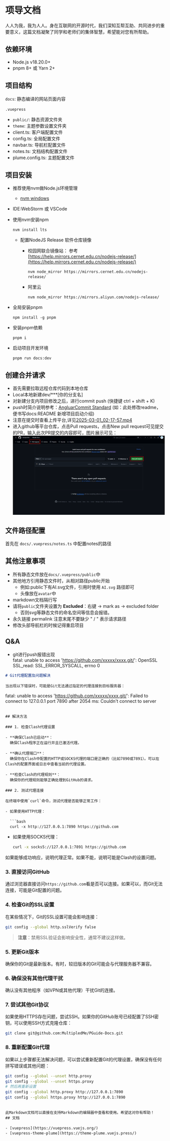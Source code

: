 # 项导文档

人人为我，我为人人。身在互联网的开源时代，我们深知互帮互助、共同进步的重要意义，这篇文档凝聚了同学和老师们的集体智慧，希望能对您有所帮助。

## 依赖环境
- Node.js v18.20.0+ 
- pnpm 8+ 或 Yarn 2+

## 项目结构

`docs`: 静态编译的网站页面内容

`.vuepress`
 - `public/`: 静态资源文件夹
 - `theme`: 主题参数设置文件夹
 - client.ts: 客户端配置文件
 - config.ts: 全局配置文件
 - navbar.ts: 导航栏配置文件
 - notes.ts: 文档结构配置文件
 - plume.config.ts: 主题配置文件

## 项目安装
- 推荐使用nvm做Node.js环境管理
  - [nvm windows](https://github.com/coreybutler/nvm-windows)
- IDE:WebStorm 或 VSCode



- 使用nvm安装npm
    ```shell
    nvm install lts
    ```
  - 配置NodeJS Release 软件仓库镜像
    - 校园网联合镜像站：
    参考 [https://help.mirrors.cernet.edu.cn/nodejs-release/](https://help.mirrors.cernet.edu.cn/nodejs-release/)

      ```shell
      nvm node_mirror https://mirrors.cernet.edu.cn/nodejs-release/
      ```
    - 阿里云
      ```shell
      nvm node_mirror https://mirrors.aliyun.com/nodejs-release/
      ```
- 全局安装pnpm
    ```shell
    npm install -g pnpm
    ```
- 安装pnpm依赖
    ```shell
    pnpm i
    ```
- 启动项目开发环境
    ```shell
    pnpm run docs:dev
    ```

## 创建合并请求
- 首先需要拉取远程仓库代码到本地仓库
- Local本地新建dev/***[你的分支名]
- 对新建分支内项目修改之后，进行commit push
  (快捷键 ctrl + shift + K)
- push时简介说明参考：[AngluarCommit Standard](https://zj-git-guide.readthedocs.io/zh-cn/latest/message/Angular%E6%8F%90%E4%BA%A4%E4%BF%A1%E6%81%AF%E8%A7%84%E8%8C%83/)
  (如：此处修改readme，便书写docs:README 新增项目启动介绍)
- 注意在提交时查看上传平台,详见[2025-03-01_02-17-57.mp4](docs%2F.vuepress%2Fpublic%2Fsrc%2F2025-03-01_02-17-57.mp4)
- 进入github等平台仓库，点击Pull requests，点击New pull request可见提交的PR，输入此次PR提交的内容即可，图片展示可见：![pull_requests.png](docs%2F.vuepress%2Fpublic%2Fsrc%2Fpull_requests.png)

<CardGrid>

</CardGrid>

## 文件路径配置

首先在 `docs/.vuepress/notes.ts` 中配置notes的路径

## 其他注意事项
- 所有静态文件放在`docs/.vuepress/public`中
- 其他地方引用静态文件时，从相对路径public开始
  - 例如:public下有AI.svg文件，引用时使用 `AI.svg` 路径即可
  - 头像放在`avatar`中
- markdown文档隔行写
- 请将`public`文件夹设置为 **Excluded**：右键 -> mark as -> excluded folder
  - 否则svg等静态文件的命名空间等信息会报错。
- 永久链接 permalink 注意末尾不要缺少 " / " 表示请求路径
- 修改头部导航栏的时候记得重启项目

## Q&A
- git进行push报错出现<br>
  fatal: unable to access 'https://github.com/xxxxx/xxxx.git/': OpenSSL SSL_read: SSL_ERROR_SYSCALL, errno 0
```markdown
# Git代理配置及问题解决

当出现以下错误时，可能是Git无法通过指定的代理连接到目标服务器：

```
fatal: unable to access 'https://github.com/xxxxx/xxxx.git/': Failed to connect to 127.0.0.1 port 7890 after 2054 ms: Couldn't connect to server
```

## 解决方法

### 1. 检查Clash代理设置

- **确保Clash已启动**：
  确保Clash程序正在运行并且已激活代理。

- **确认代理端口**：
  确保你在Clash中配置的HTTP或SOCKS代理的端口是正确的（比如7890或7891）。可以在Clash的配置界面或日志中查看当前的代理设置。

- **检查Clash的代理规则**：
  确保你的代理规则能够正确处理到GitHub的请求。

### 2. 测试代理连接

在终端中使用`curl`命令，测试代理是否能够正常工作：

- 如果使用HTTP代理：

  ```bash
  curl -x http://127.0.0.1:7890 https://github.com
  ```

- 如果使用SOCKS代理：

  ```bash
  curl -x socks5://127.0.0.1:7891 https://github.com
  ```

如果能够成功响应，说明代理正常。如果不能，说明可能是Clash的设置问题。

### 3. 直接访问GitHub

通过浏览器直接访问`https://github.com`看是否可以连接。如果可以，而Git无法连接，可能是Git配置的问题。

### 4. 检查Git的SSL设置

在某些情况下，Git的SSL设置可能会影响连接：

```bash
git config --global http.sslVerify false
```

> **注意**：禁用SSL验证会影响安全性，通常不建议这样做。

### 5. 更新Git版本

确保你的Git是最新版本。有时，较旧版本的Git可能会与代理服务器不兼容。

### 6. 确保没有其他代理干扰

确认没有其他程序（如VPN或其他代理）干扰Git的连接。

### 7. 尝试其他Git协议

如果使用HTTPS存在问题，尝试SSH。如果你的GitHub账号已经配置了SSH密钥，可以使用SSH方式克隆仓库：

```bash
git clone git@github.com:MultipledMe/PGuide-Docs.git
```

### 8. 重新配置Git代理

如果以上步骤都无法解决问题，可以尝试重新配置Git的代理设置，确保没有任何拼写错误或其他问题：

```bash
git config --global --unset http.proxy
git config --global --unset https.proxy
# 然后再重新设置
git config --global http.proxy http://127.0.0.1:7890
git config --global https.proxy http://127.0.0.1:7890
```
```

此Markdown文档可以直接在支持Markdown的编辑器中查看和使用。希望这对你有帮助！
## 文档

- [vuepress](https://vuepress.vuejs.org/)
- [vuepress-theme-plume](https://theme-plume.vuejs.press/)
